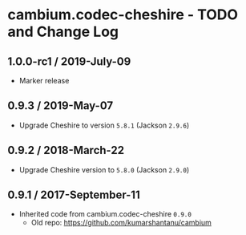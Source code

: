 # cambium.codec-cheshire - TODO and Change Log

## 1.0.0-rc1 / 2019-July-09

- Marker release


## 0.9.3 / 2019-May-07

- Upgrade Cheshire to version `5.8.1` (Jackson `2.9.6`)


## 0.9.2 / 2018-March-22

- Upgrade Cheshire version to `5.8.0` (Jackson `2.9.0`)


## 0.9.1 / 2017-September-11

- Inherited code from cambium.codec-cheshire `0.9.0`
  - Old repo: https://github.com/kumarshantanu/cambium
